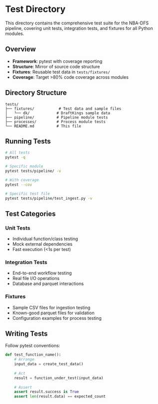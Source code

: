 # Test Directory

This directory contains the comprehensive test suite for the NBA-DFS pipeline, covering unit tests, integration tests, and fixtures for all Python modules.

## Overview

- **Framework**: pytest with coverage reporting
- **Structure**: Mirror of source code structure
- **Fixtures**: Reusable test data in `tests/fixtures/`
- **Coverage**: Target >80% code coverage across modules

## Directory Structure

```
tests/
├── fixtures/           # Test data and sample files
│   └── dk/            # DraftKings sample data
├── pipeline/          # Pipeline module tests
├── processes/         # Process module tests
└── README.md          # This file
```

## Running Tests

```bash
# All tests
pytest -q

# Specific module
pytest tests/pipeline/ -v

# With coverage
pytest --cov

# Specific test file
pytest tests/pipeline/test_ingest.py -v
```

## Test Categories

### Unit Tests
- Individual function/class testing
- Mock external dependencies
- Fast execution (<1s per test)

### Integration Tests  
- End-to-end workflow testing
- Real file I/O operations
- Database and parquet interactions

### Fixtures
- Sample CSV files for ingestion testing
- Known-good parquet files for validation
- Configuration examples for process testing

## Writing Tests

Follow pytest conventions:
```python
def test_function_name():
    # Arrange
    input_data = create_test_data()
    
    # Act  
    result = function_under_test(input_data)
    
    # Assert
    assert result.success is True
    assert len(result.data) == expected_count
```